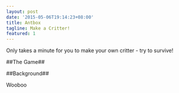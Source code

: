 ```yaml
---
layout: post
date: '2015-05-06T19:14:23+08:00'
title: Antbox
tagline: Make a Critter!
featured: 1
---
```


Only takes a minute for you to make your own critter - try to survive!

##The Game##

<canvas id="display" width="600" height="400"></canvas>

##Background##

Wooboo

<script type='text/javascript' src="/scripts/lodash.min.js"></script>
<script type='text/javascript'>
(function(global){
/*
	Code for running and populating an antbox with scheduled critters
*/
var z = global.antbox = {};

z.GameState = function(init){
	return _.defaults(init || {},{
		species 	: {},			//Map of Name -> Species definitions
		population  : [], 			//Map of UUID -> Critter Instances
		time		:  0,			//Slice of time (ms since begin) this game state represents
		terrain		: {				//Terrain info
			xBnd : [0,600],
			yBnd : [0,400],
			xRng : 600,
			yRng : 400
		}
	})
}

z.Critter = function(init){
	return _.defaults(init || {},{
		species		: "?",			//Critter Species - used for defaults and behaviour
		memory		: {},			//Player-available storage
		attributes	: {				//Critter (mutable) stats
			health	: 1,			//Critter's current health
			vision	: 1,			//Critter's current vision distance
			speed	: 30,			//Critter's current top speed
			power	: 1,			//Critter's current damage potential
			position: [0,0]			//Critter's current position in space
		}
	})
}

z.Species = function(init){
	return _.defaults(init || {},{
		visage		: "?",			//Visual representation of the critter
		on_update 	: 				//Script to perform upon instance update
			"MOVE:down;",
		on_spawn	: "NOOP;"		//Script to perform upon instancing
	})
}

z.speciate = function(gameState, species){
	gameState.species = _.defaults(gameState.species,species);
	return gameState;
}

z.populate = function(gameState, population){
	gameState.population = gameState.population
	.concat( 
	_(population)
	.keys()
	.map(
		function spawnSpecies(spec){
			return _.times(
					population[spec].cnt,
					function(ele){
						return new z.Critter({
							species : population[spec].species
						});
					}
				);
		})
	.flatten()
	.map(
		function randomlyPlace(ele){
			return _.set(
				ele,
				'attributes.position',
				[
					Math.random() * gameState.terrain.xRng - gameState.terrain.xBnd[0],
					Math.random() * gameState.terrain.yRng - gameState.terrain.yBnd[0]
				]);
		})
	.value()
	);

	return gameState;
}

z.advance = function(gameState,dT){
	//Ask each critter for their operation and populate message queue
	gameState.population = 
	_(gameState.population)
	.map(
		function getCommands(critter_id,i){
			return z.run_script("on_update",i,gameState,dT)
		})
	.compact()
	.map(
		function executeCommands(ele){
			//Commands return transformed critters
			return ele.fn(gameState,dT,ele.tgt,ele.args)
		})
	.value()

	gameState.time += dT;

	return gameState;
}

z.display = function(gameState,div){
	var canvas = document.getElementById(div);
	var ctx = canvas.getContext("2d");
	ctx.fillStyle='#CCFFFF'
	ctx.fillRect(0,0,600,400);
	_.each(gameState.population, function(ele){
		ctx.beginPath();
		ctx.arc(ele.attributes.position[0],ele.attributes.position[1],10,0,2*Math.PI,false);
		ctx.fillStyle = 'green';
		ctx.fill();
		ctx.lineWidth = 2;
		ctx.strokeStyle = '#003300';
		ctx.stroke();
		ctx.closePath();
	})
	return gameState;
}

z.run_script = function(script_tag,critter_id,gameState,dT){
	//TODO - Allow multiple commands (for logic)
	var commands = gameState.species[gameState.population[critter_id].species][script_tag].replace('\n','').split(";");
	var args = commands[0].split(":");
	var cmd = args[0];
	switch(cmd)
	{
		case "MOVE":
			return {fn: z.c.move, tgt: critter_id, args:args};
		case "NOOP":
		case "":
			return {fn: z.c.noop, tgt: critter_id, args:args};
		default:
			return {fn: z.c.err,  tgt: critter_id, args:args};
	}
}

//Compilable, Player-available functions
z.c = {
	move_K : {
		left 	: [-1,0],
		right	: [1,0],
		up 		: [0,1],
		down	: [0,-1]
	},
	move : function(gameState, dT, tgt, args){
		var critter = gameState.population[tgt]
		var pos = critter.attributes.position;
		var dir = z.c.move_K[args[1]];
		pos[0] += dT * critter.attributes.speed * dir[0];
		pos[1] += dT * critter.attributes.speed * dir[1];

		if(pos[0] < gameState.terrain.xBnd[0]) 
			pos[0] = gameState.terrain.xBnd[1] + (pos[0]-gameState.terrain.xBnd[0])
		if(pos[1] < gameState.terrain.yBnd[0])
			pos[1] = gameState.terrain.yBnd[1] + (pos[1]-gameState.terrain.yBnd[0])
		//torus topology for now
		pos[0] %= gameState.terrain.xRng;
		pos[1] %= gameState.terrain.yRng;

		critter.attributes.position = pos;
		return critter;
	},
	noop : function(gameState, dT, tgt, args){
		var critter = gameState.population[tgt];
		return critter;
	},
	err	 : function(gameState, dT, tgt, args){
		var critter = gameState.population[tgt];
		console.error("INVALID COMMAND FROM CRITTER #",tgt," - (",args,")");
		return critter;
	}
}
})(this)
</script>

<script>
	var z = antbox;
	var s = z.populate(
			z.speciate(
				new z.GameState(),
				{"?":new z.Species()}
			),
			{"?":{species:"?",cnt:1000}}
		);
	setInterval(function loop(){
		state = z.display(z.advance(s,20/1000.0),'display');
	},20)
</script>